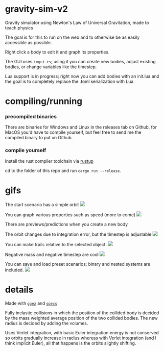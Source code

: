 # gravity-sim-v2
Gravity simulator using Newton's Law of Universal Gravitation, made to teach physics

The goal is for this to run on the web and to otherwise be as easily accessible as possible.

Right click a body to edit it and graph its properties. 

The GUI uses `imgui-rs`; using it you can create new bodies, adjust existing bodies, or change variables like the timestep.

Lua support is in progress; right now you can add bodies with an init.lua and the goal is to completely replace the .toml serialization with Lua. 

# compiling/running

### precompiled binaries

There are binaries for Windows and Linux in the releases tab on Github, for MacOS you'd have to compile yourself, but feel free to send me the compiled binary to put on Github.

### compile yourself
Install the rust compiler toolchain via [rustup](https://rustup.rs/)

cd to the folder of this repo and run `cargo run --release`.

# gifs

The start scenario has a simple orbit
![](orbit.gif)

You can graph various properties such as speed (more to come)
![](graph.gif)

There are previews/predictions when you create a new body

The orbit changes due to integration error, but the timestep is adjustable
![](flawed_orbit.gif)

You can make trails relative to the selected object.
![](relative_trail.gif)

Negative mass and negative timestep are cool
![](cluster.gif)

You can save and load preset scenarios; binary and nested systems are included.
![](saveload.gif)

# details

Made with [`ggez`](https://github.com/ggez/ggez) and [`specs`](https://github.com/amethyst/specs)


Fully inelastic collisions in which the position of the collided body is decided by the mass weighted average position of the two collided bodies. The new radius is decided by adding the volumes.

Uses Verlet integration, with basic Euler integration energy is not conserved so orbits gradually increase in radius whereas with Verlet integration (and I think implicit Euler), all that happens is the orbits slightly shifting.
